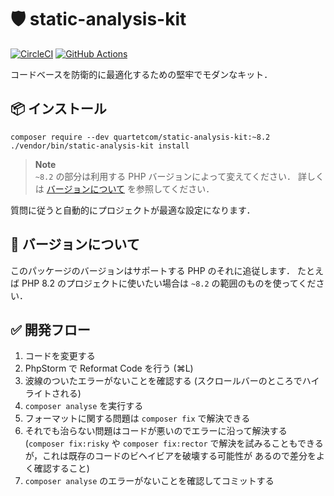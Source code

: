 # 🛡️ static-analysis-kit
[![CircleCI](https://dl.circleci.com/status-badge/img/gh/quartetcom/static-analysis-kit/tree/8.1.svg?style=shield&circle-token=e664f9de38860a84eb9e96c47768c41682471683)](https://dl.circleci.com/status-badge/redirect/gh/quartetcom/static-analysis-kit/tree/master)
[![GitHub Actions](https://github.com/quartetcom/static-analysis-kit/actions/workflows/php.yml/badge.svg)](https://github.com/quartetcom/static-analysis-kit/actions/workflows/php.yml)

コードベースを防衛的に最適化するための堅牢でモダンなキット．

## 📦 インストール

```shell
composer require --dev quartetcom/static-analysis-kit:~8.2
./vendor/bin/static-analysis-kit install
```

> **Note**  
> `~8.2` の部分は利用する PHP バージョンによって変えてください．
> 詳しくは [バージョンについて](#-バージョンについて) を参照してください．

質問に従うと自動的にプロジェクトが最適な設定になります．

## 🔖 バージョンについて

このパッケージのバージョンはサポートする PHP のそれに追従します．
たとえば PHP 8.2 のプロジェクトに使いたい場合は `~8.2` の範囲のものを使ってください．

## ✅ 開発フロー

1. コードを変更する
2. PhpStorm で Reformat Code を行う (⌘L)
3. 波線のついたエラーがないことを確認する (スクロールバーのところでハイライトされる)
4. `composer analyse` を実行する
5. フォーマットに関する問題は `composer fix` で解決できる
6. それでも治らない問題はコードが悪いのでエラーに沿って解決する
   (`composer fix:risky` や `composer fix:rector` で解決を試みることもできるが，これは既存のコードのビヘイビアを破壊する可能性が あるので差分をよく確認すること)
7. `composer analyse` のエラーがないことを確認してコミットする
